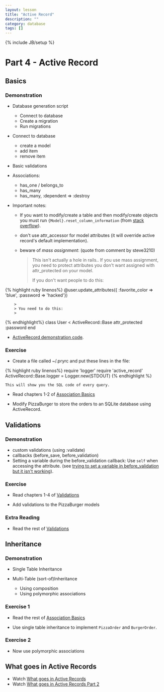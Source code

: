 ```yaml
---
layout: lesson
title: "Active Record"
description: ""
category: database
tags: []
---
```

{% include JB/setup %}

Part 4 - Active Record
======================



Basics
------

### Demonstration

-   Database generation script

    -   Connect to database
    -   Create a migration
    -   Run migrations

-   Connect to database

    -   create a model
    -   add item
    -   remove item

-   Basic validations
-   Associations:

    -   has\_one / belongs\_to
    -   has\_many
    -   has\_many, :dependent =\> :destroy

-   Important notes:

    -   If you want to modify/create a table and then modify/create
        objects you must run `{Model}.reset_column_information` (from
        [stack
        overflow](http://stackoverflow.com/questions/8935350/rails-3-1-cant-write-to-column-in-same-migration-that-adds-it)).

    -   don't use attr\_accessor for model attributes (it will override
        active record's default implementation).

    -   beware of *mass assignment*: (quote from comment by steve3210)

        > This isn't actually a hole in rails.. If you use mass
        > assignment, you need to protect attributes you don't want
        > assigned with attr\_protected on your model.
        >
        > If you don't want people to do this:
        >
{% highlight ruby linenos%}
@user.update_attributes({ :favorite_color => 'blue', 
                          :password => 'hacked'})

        >
        > You need to do this:
        >
{% endhighlight%}
class User < ActiveRecord::Base
  attr_protected :password
end


-   [ActiveRecord demonstration
    code](https://github.com/elentok/ror-bootcamp/tree/gh-pages/exercises/active_record).

### Exercise

-   Create a file called \~/.pryrc and put these lines in the file:

{% highlight ruby linenos%}
require 'logger'
require 'active_record'
ActiveRecord::Base.logger = Logger.new(STDOUT)
{% endhighlight %}

    This will show you the SQL code of every query.

-   Read chapters 1-2 of [Association
    Basics](http://guides.rubyonrails.org/association_basics.html)

-   Modify PizzaBurger to store the orders to an SQLite database using
    ActiveRecord.

Validations
-----------

### Demonstration

-   custom validations (using :validate)
-   callbacks (before\_save, before\_validation)
-   Setting a variable during the before\_validation callback: Use
    `self` when accessing the attribute. (see [trying to set a variable
    in before\_validation but it isn't
    working](http://stackoverflow.com/questions/6065860/trying-to-set-a-variable-in-before-validation-but-it-isnt-working)).

### Exercise

-   Read chapters 1-4 of
    [Validations](http://guides.rubyonrails.org/active_record_validations_callbacks.html)

-   Add validations to the PizzaBurger models

### Extra Reading

-   Read the rest of
    [Validations](http://guides.rubyonrails.org/active_record_validations_callbacks.html)

Inheritance
-----------

### Demonstration

-   Single Table Inheritance
-   Multi-Table (sort-of)Inheritance

    -   Using composition
    -   Using polymorphic associations

### Exercise 1

-   Read the rest of [Association
    Basics](http://guides.rubyonrails.org/association_basics.html)

-   Use single table inheritance to implement `PizzaOrder` and
    `BurgerOrder`.

### Exercise 2

-   Now use polymorphic associations

What goes in Active Records
---------------------------

-   Watch [What goes in Active
    Records](https://www.destroyallsoftware.com/screencasts/catalog/what-goes-in-active-records)
-   Watch [What goes in Active Records Part
    2](https://www.destroyallsoftware.com/screencasts/catalog/what-goes-in-active-records-part-2)

